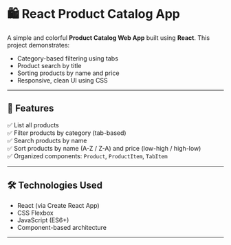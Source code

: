 


# 🛍️ React Product Catalog App

A simple and colorful **Product Catalog Web App** built using **React**. This project demonstrates:

- Category-based filtering using tabs
- Product search by title
- Sorting products by name and price
- Responsive, clean UI using CSS

---

## 🚀 Features

✅ List all products  
✅ Filter products by category (tab-based)  
✅ Search products by name  
✅ Sort products by name (A-Z / Z-A) and price (low-high / high-low)  
✅ Organized components: `Product`, `ProductItem`, `TabItem`

---

## 🛠️ Technologies Used

- React (via Create React App)
- CSS Flexbox
- JavaScript (ES6+)
- Component-based architecture

---
